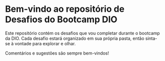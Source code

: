 # Bem-vindo ao repositório de Desafios do Bootcamp DIO

Este repositório contém os desafios que vou completar durante o bootcamp da DIO. Cada desafio estará organizado em sua própria pasta, então sinta-se à vontade para explorar e olhar.

Comentários e sugestões são sempre bem-vindos!
